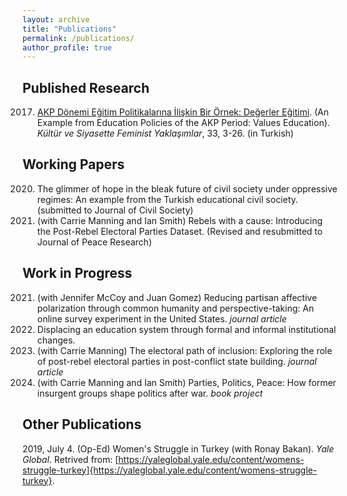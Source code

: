 ```yaml
---
layout: archive
title: "Publications"
permalink: /publications/
author_profile: true
---
```


## Published Research
2017. [AKP Dönemi Eğitim Politikalarına İlişkin Bir Örnek: Değerler Eğitimi](http://www.feministyaklasimlar.org/ozet/?postid=3057). (An Example from Education Policies of the AKP Period: Values Education). *Kültür ve Siyasette Feminist Yaklaşımlar*, 33, 3-26. (in Turkish)

## Working Papers
2020. The glimmer of hope in the bleak future of civil society under oppressive regimes: An example from the Turkish educational civil society. (submitted to Journal of Civil Society)
2021. (with Carrie Manning and Ian Smith) Rebels with a cause: Introducing the Post-Rebel Electoral Parties Dataset. (Revised and resubmitted to Journal of Peace Research)

## Work in Progress
2021. (with Jennifer McCoy and Juan Gomez) Reducing partisan affective polarization through common humanity and perspective-taking: An online survey experiment in the United States. *journal article*
2023. Displacing an education system through formal and informal institutional changes.
2024. (with Carrie Manning) The electoral path of inclusion: Exploring the role of post-rebel electoral parties in post-conflict state building. *journal article*
2025. (with Carrie Manning and Ian Smith) Parties, Politics, Peace: How former insurgent groups shape politics after war. *book project*

## Other Publications
2019, July 4. (Op-Ed) Women's Struggle in Turkey (with Ronay Bakan). *Yale Global*. Retrived from: [https://yaleglobal.yale.edu/content/womens-struggle-turkey]{https://yaleglobal.yale.edu/content/womens-struggle-turkey}. 
